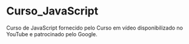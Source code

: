 # Curso_JavaScript
Curso de JavaScript fornecido pelo Curso em vídeo disponibilizado no YouTube e patrocinado pelo Google.
